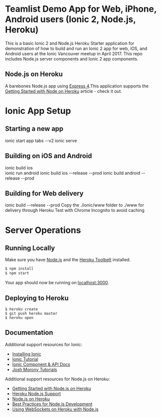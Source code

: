 # Teamlist Demo App for Web, iPhone, Android users (Ionic 2, Node.js, Heroku) 
This is a basic Ionic 2 and Node.js Heroku Starter application for demonstration of how to build and run an Ionic 2 app for web, iOS, and Android users at the Ionic Vancouver meetup in April 2017.  This repo includes Node.js server components and Ionic 2 app components. 


## Node.js on Heroku 

A barebones Node.js app using [Express 4](http://expressjs.com/).This application supports the [Getting Started with Node on Heroku](https://devcenter.heroku.com/articles/getting-started-with-nodejs) article - check it out.

# Ionic App Setup 

## Starting a new app 
ionic start app tabs --v2
ionic serve 

## Building on iOS and Android 
ionic build ios  
ionic run android 
ionic build ios --release --prod 
ionic build android --release --prod 

## Building for Web delivery 
ionic build --release --prod 
Copy the ./ionic/www folder to ./www for delivery through Heroku 
Test with Chrome Incognito to avoid caching 

# Server Operations
## Running Locally

Make sure you have [Node.js](http://nodejs.org/) and the [Heroku Toolbelt](https://toolbelt.heroku.com/) installed.

```sh
$ npm install
$ npm start
```

Your app should now be running on [localhost:3000](http://localhost:3000/).

## Deploying to Heroku

```
$ heroku create
$ git push heroku master
$ heroku open
```

## Documentation

Additional support resources for Ionic: 

- [Installing Ionic](https://ionicframework.com/docs/intro/installation/)
- [Ionic Tutorial](https://ionicframework.com/docs/intro/tutorial/) 
- [Ionic Component & API Docs](https://ionicframework.com/docs/components/#overview)
- [Josh Morony Tutorials](https://www.joshmorony.com/beginners-guide-to-getting-started-with-ionic-2/)

Additional support resources for Node.js on Heroku: 

- [Getting Started with Node.js on Heroku](https://devcenter.heroku.com/articles/getting-started-with-nodejs)
- [Heroku Node.js Support](https://devcenter.heroku.com/articles/nodejs-support)
- [Node.js on Heroku](https://devcenter.heroku.com/categories/nodejs)
- [Best Practices for Node.js Development](https://devcenter.heroku.com/articles/node-best-practices)
- [Using WebSockets on Heroku with Node.js](https://devcenter.heroku.com/articles/node-websockets)

